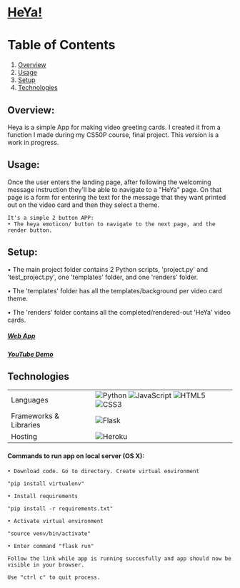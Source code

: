 <p align="center">
  <a href="https://heya.herokuapp.com/" target="_blank">
    <h1>HeYa!</h1>
  </a>
</p>

# Table of Contents
1. [Overview](#overview)
2. [Usage](#usage)
3. [Setup](#setup)
4. [Technologies](#technology)



## Overview: 
Heya is a simple App for making video greeting cards. I created it from a function I made during my CS50P course, final project. This version is a work in progress.

## Usage:
<p>Once the user enters the landing page, after following the welcoming message instruction they'll be able to navigate to a "HeYa" page. On that page is a form for entering the text for the message that they want printed out on the video card and then they select a theme.
</p>

    It's a simple 2 button APP:
    • The heya emoticon/ button to navigate to the next page, and the render button.

## Setup:
<p>
    • The main project folder contains 2 Python scripts, 'project.py' and 'test_project.py', one 'templates' folder, and one 'renders' folder.
</p>    
<p>
    • The 'templates' folder has all the templates/background per video card theme.
</p>
<p>
    • The 'renders' folder contains all the completed/rendered-out 'HeYa' video cards.
</p> 

<a href= "https://heya.herokuapp.com"><h5>Web App</h5></a>

<a href= "https://youtu.be/5IpgcbLYTug"><h5>YouTube Demo</h5></a>

    
## Technologies <a name="technology"></a>
<table>
  <tr>
    <td>Languages</td>
    <td> <img alt="Python" src="https://img.shields.io/pypi/pyversions/html?style=for-the-badge&logo=python&logoColor=white"/> <img alt="JavaScript" src="https://img.shields.io/badge/javascript%20-%23323330.svg?&style=for-the-badge&logo=javascript&logoColor=%23F7DF1E"/> <img alt="HTML5" src="https://img.shields.io/badge/html5%20-%23E34F26.svg?&style=for-the-badge&logo=html5&logoColor=white"/> <img alt="CSS3" src="https://img.shields.io/badge/css3%20-%231572B6.svg?&style=for-the-badge&logo=css3&logoColor=white"/></td>
  </tr>
  <tr>
    <td>Frameworks & Libraries</td>
    <td><img alt="Flask" src="https://img.shields.io/badge/flask%20-%2320232a.svg?&style=for-the-badge&logo=flask&logoColor=%white"/></td>
  </tr>
  <tr>
    <td>Hosting</td>
    <td><img alt="Heroku" src="https://img.shields.io/badge/heroku%20-%c9c3e6.svg?&style=for-the-badge&logo=heroku&logoColor=white"/>
    </td>
  </tr>
</table>

<h4>Commands to run app on local server (OS X):</h4>

    • Download code. Go to directory. Create virtual environment
    
    "pip install virtualenv"
    
    • Install requirements
    
    "pip install -r requirements.txt"
    
    • Activate virtual environment
    
    "source venv/bin/activate"
    
    • Enter command "flask run"
    
    Follow the link while app is running succesfully and app should now be visible in your browser.
    
    Use "ctrl c" to quit process.
